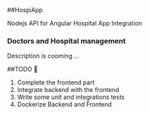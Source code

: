 ##HospiApp

Nodejs API for Angular Hospital App Integration

### Doctors and Hospital management

Description is cooming ...

##TODO 😤

1. Complete the frontend part
2. Integrate backend with the frontend
3. Write some unit and integrations tests
4. Dockerize Backend and Frontend
